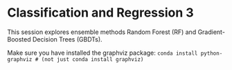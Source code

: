 # Classification and Regression 3
This session explores ensemble methods Random Forest (RF) and Gradient-Boosted Decision Trees (GBDTs).

Make sure you have installed the graphviz package:
`conda install python-graphviz # (not just conda install graphviz)`
